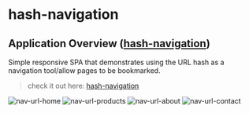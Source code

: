 # hash-navigation
## Application Overview ([hash-navigation](https://in-info-web4.informatics.iupui.edu/~arihardw/nav-url/))
 Simple responsive SPA that demonstrates using the URL hash as a navigation tool/allow pages to be bookmarked. 

> check it out here: [hash-navigation](https://in-info-web4.informatics.iupui.edu/~arihardw/nav-url/)

![nav-url-home](https://user-images.githubusercontent.com/57334884/155589084-542eff1a-8c79-438e-9a2a-fe37386a19a4.png)
![nav-url-products](https://user-images.githubusercontent.com/57334884/155589095-9144d8df-5d76-4e5d-aed2-975a3ebd2309.png)
![nav-url-about](https://user-images.githubusercontent.com/57334884/155589111-aa382025-9206-4eef-92eb-bb280b435a23.png)
![nav-url-contact](https://user-images.githubusercontent.com/57334884/155589117-3731a3dd-b4cb-4a26-88f3-c09fefaf04a3.png)
